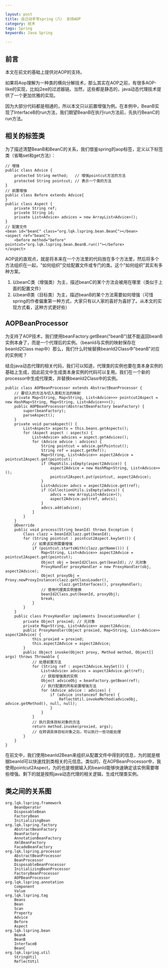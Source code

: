 ```yaml
---

layout: post
title: 自己动手写spring（八） 支持AOP
category: 技术
tags: Spring
keywords: Java Spring

---
```


## 前言

本文在前文的基础上提供对AOP的支持。

如果将Aop理解为一种类的横向分解技术，那么其实在AOP之前，有很多AOP-like的实现，比如j2ee的过滤器链。当然，这些都是静态的，java动态代理技术提供了一个更加优雅的实现。

因为大部分代码都是相通的，所以本文只以前置增强为例。在本例中，BeanB实现了InterfaceB的run方法，我们期望BeanB在执行run方法前，先执行BeanC的run方法。

## 相关的标签类

为了描述清楚BeanB和BeanC的关系，我们借鉴spring的aop标签，定义以下标签类（省略set和get方法）：
    
    // 增强
    public class Advice {
    	protected String method;   // 增强pointcut方法的方法
    	protected String pointcut; // 表示一个类的方法
    }
    // 前置增强
    public class Before extends Advice{
    }
    public class Aspect {
    	private String ref;
    	private String id;
    	private List<Advice> advices = new ArrayList<Advice>();
	}
    // 配置文件
    <bean id="beanC" class="org.lqk.lspring.bean.BeanC"></bean>
	<aspect ref="beanC">
		<before method="before" pointcut="org.lqk.lspring.bean.BeanB.run()"></before>
	</aspect>
	
AOP说的直观点，就是将本来在一个方法里的代码放在多个方法里，然后将多个方法组织在一起，"如何组织"交给配置文件或专门的类。这个"如何组织"其实有多种方案。

1. 以beanC类（增强类）为主，描述beanC的某个方法会被用在哪里（类似于上面的配置文件）
2. 以beanB类（目标类）为主，描述beanB的某个方法需要如何增强（可惜spring的作者偏重第一种方式，大家只有以人家的喜好为喜好了。从本文的实现方式看，这种方式更好些）

## AOPBeanProcessor

为支持了AOP技术，我们使用beanFactory.getBean("beanB")就不能返回beanB实例本身了，而是一个代理后的实例。（beanId与实例的映射保存在beanId2Class map中）那么，我们什么时候替换beanId2Class中"beanB"对应的实例呢？

结合java动态代理的相关代码，我们可以知道，代理类的实例也要在类本身实例的基础上生成，因此前文中生成类本身实例的代码可以复用。我们在一个新的processor中生成代理类，并替换beanId2Class中的实例。

    public class AOPBeanProcessor extends AbstractBeanProcessor {
    	// 要切入的方法与切入类和方法的映射
    	private Map<String, Map<String, List<Advice>>> pointcut2Aspect = new HashMap<String, Map<String, List<Advice>>>();
    	public AOPBeanProcessor(AbstractBeanFactory beanFactory) {
    		super(beanFactory);
    		parseAspect();
    	}
    	private void parseAspect() {
    		List<Aspect> aspects = this.beans.getAspects();
    		for (Aspect aspect : aspects) {
    			List<Advice> advices = aspect.getAdvices();
    			for (Advice advice : advices) {
    				String pointcut = advice.getPointcut();
    				String ref = aspect.getRef();
    				Map<String, List<Advice>> aspect2Advice = pointcut2Aspect.get(pointcut);
    				if (MapUtils.isEmpty(aspect2Advice)) {
    					aspect2Advice = new HashMap<String, List<Advice>>();
    					pointcut2Aspect.put(pointcut, aspect2Advice);
    				}
    				List<Advice> advcs = aspect2Advice.get(ref);
    				if (CollectionUtils.isEmpty(advcs)) {
    					advcs = new ArrayList<Advice>();
    					aspect2Advice.put(ref, advcs);
    				}
    				advcs.add(advice);
    			}
    		}
    	}
    	@Override
    	public void process(String beanId) throws Exception {
    		Class clazz = beanId2Clazz.get(beanId);
    		for (String pointcut : pointcut2Aspect.keySet()) {
    		    // 如果该实例需要增强
    			if (pointcut.startsWith(clazz.getName())) {
    				Map<String, List<Advice>> aspect2Advice = pointcut2Aspect.get(pointcut);
    				Object obj = beanId2Class.get(beanId); // 元对象
    				ProxyHandler proxyHandler = new ProxyHandler(obj, aspect2Advice);
    				Object proxyObj = Proxy.newProxyInstance(clazz.getClassLoader(),
    						clazz.getInterfaces(), proxyHandler);
    			    // 使用代理类实例替换
    				beanId2Class.put(beanId, proxyObj);
    				break;
    			}
    		}
    	}
    	public class ProxyHandler implements InvocationHandler {
    		private Object proxied;	// 元对象
    		private Map<String, List<Advice>> aspect2Advice;
    		public ProxyHandler(Object proxied, Map<String, List<Advice>> aspect2Advice) {
    			this.proxied = proxied;
    			this.aspect2Advice = aspect2Advice;
    		}
    		public Object invoke(Object proxy, Method method, Object[] args) throws Throwable {
    			// 处理前置方法
    			for (String ref : aspect2Advice.keySet()) {
    				List<Advice> advices = aspect2Advice.get(ref);
    				// 获取增强类的实例
    				Object adviceObj = beanFactory.getBean(ref);
    				// 执行配置的所有前置增强方法
    				for (Advice advice : advices) {
    					if (advice instanceof Before) {
    						ReflectUtil.invokeMethod(adviceObj, advice.getMethod(), null, null);
    					}
    				}
    			}
    			// 执行具体目标对象的方法
    			return method.invoke(proxied, args);
    			// 在转调具体目标对象之后，可以执行一些功能处理
    		}
    	}
    }

在前文中，我们使用beanId2Bean来组织从配置文件中得到的信息，为的就是根据beanId可以快速找到类相关的元信息。类似的，在AOPBeanProcessor中，我使用pointcut2Aspect，为的也是根据输入的beanId能够快速确定该实例需要哪些增强。剩下的就是按照java动态代理的相关逻辑，生成代理类实例。

## 类之间的关系图

    org.lqk.lspring.framework
        BeanOperator
        DisposableBean
        FactoryBean
        InitializingBean
    org.lqk.lspring.factory
        AbstractBeanFactory
        BeanFactory
        AnnotationBeanFactory
        XmlBeanFactory
        FacadeBeanFactory
    org.lqk.lspring.processor
        AbstractBeanProcessor
        BeanProcessor
        DisposableBeanProcessor
        InitializingBeanProcessor
        FactoryBeanProcessor
        AOPBeanProcessor
    org.lqk.lspring.annotation
        Component
        Value
    org.lqk.lspring.tag
        Beans
        Bean
        Scan
        Property
        Advice
        Before
        Aspect
    org.lqk.lspring.bean
        BeanA
        BeanB
        InterfaceB
        BeanC
    org.lqk.lspring.util
        StringUtil
        ReflectUtil
